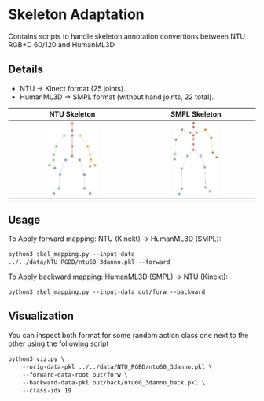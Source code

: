 # Skeleton Adaptation

Contains scripts to handle skeleton annotation convertions between NTU RGB+D 60/120 and HumanML3D

## Details
* NTU $\rightarrow$ Kinect format (25 joints).
* HumanML3D $\rightarrow$ SMPL format (without hand joints, 22 total).

<div align="center">

| NTU Skeleton | SMPL Skeleton |
|:------------:|:-------------:|
| <img src="../../media/ntu_skele.svg" width="40%"> | <img src="../../media/smpl_skele.svg" width="40%"> |

</div>

## Usage

To Apply forward mapping: NTU (Kinekt) $\rightarrow$ HumanML3D (SMPL):
```
python3 skel_mapping.py --input-data ../../data/NTU_RGBD/ntu60_3danno.pkl --forward
```

To Apply backward mapping: HumanML3D (SMPL) $\rightarrow$ NTU (Kinekt):
```
python3 skel_mapping.py --input-data out/forw --backward
```

## Visualization

You can inspect both format for some random action class one next to the other using the following script
```
python3 viz.py \
    --orig-data-pkl ../../data/NTU_RGBD/ntu60_3danno.pkl \
    --forward-data-root out/forw \
    --backward-data-pkl out/back/ntu60_3danno_back.pkl \
    --class-idx 19
```
